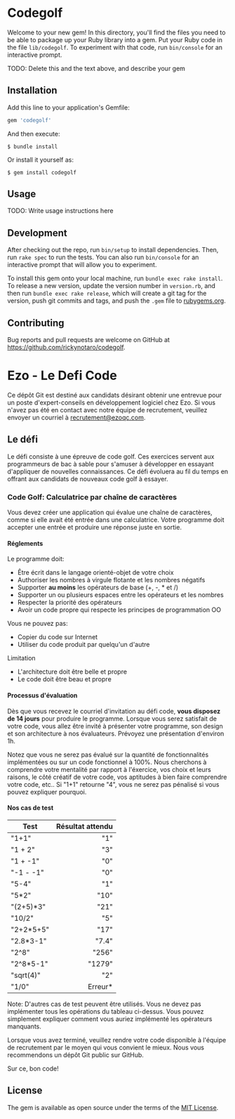 # Codegolf

Welcome to your new gem! In this directory, you'll find the files you need to be able to package up your Ruby library into a gem. Put your Ruby code in the file `lib/codegolf`. To experiment with that code, run `bin/console` for an interactive prompt.

TODO: Delete this and the text above, and describe your gem

## Installation

Add this line to your application's Gemfile:

```ruby
gem 'codegolf'
```

And then execute:

    $ bundle install

Or install it yourself as:

    $ gem install codegolf

## Usage

TODO: Write usage instructions here

## Development

After checking out the repo, run `bin/setup` to install dependencies. Then, run `rake spec` to run the tests. You can also run `bin/console` for an interactive prompt that will allow you to experiment.

To install this gem onto your local machine, run `bundle exec rake install`. To release a new version, update the version number in `version.rb`, and then run `bundle exec rake release`, which will create a git tag for the version, push git commits and tags, and push the `.gem` file to [rubygems.org](https://rubygems.org).

## Contributing

Bug reports and pull requests are welcome on GitHub at https://github.com/rickynotaro/codegolf.

# Ezo - Le Defi Code
Ce dépôt Git est destiné aux candidats désirant obtenir une entrevue pour un poste d'expert-conseils en développement logiciel chez Ezo. Si vous n'avez pas été en contact avec notre équipe de recrutement, veuillez envoyer un courriel à recrutement@ezoqc.com.

## Le défi
Le défi consiste à une épreuve de code golf. Ces exercices servent aux programmeurs de bac à sable pour s'amuser à développer en essayant d'appliquer de nouvelles connaissances. Ce défi évoluera au fil du temps en offrant aux candidats de nouveaux code golf à essayer.

### Code Golf: Calculatrice par chaîne de caractères
Vous devez créer une application qui évalue une chaîne de caractères, comme si elle avait été entrée dans une calculatrice. Votre programme doit accepter une entrée et produire une réponse juste en sortie.

#### Réglements

Le programme doit:
* Être écrit dans le langage orienté-objet de votre choix
* Authoriser les nombres à virgule flotante et les nombres négatifs
* Supporter **au moins** les opérateurs de base (+, -, * et /)
* Supporter un ou plusieurs espaces entre les opérateurs et les nombres
* Respecter la priorité des opérateurs
* Avoir un code propre qui respecte les principes de programmation OO

Vous ne pouvez pas:
* Copier du code sur Internet
* Utiliser du code produit par quelqu'un d'autre

Limitation
* L'architecture doit être belle et propre
* Le code doit être beau et propre

#### Processus d'évaluation
Dès que vous recevez le courriel d'invitation au défi code, **vous disposez de 14 jours** pour produire le programme. Lorsque vous serez satisfait de votre code, vous allez être invité à présenter votre programme, son design et son architecture à nos évaluateurs. Prévoyez une présentation d'environ 1h.

Notez que vous ne serez pas évalué sur la quantité de fonctionnalités implémentées ou sur un code fonctionnel à 100%. Nous cherchons à comprendre votre mentalité par rapport à l'éxercice, vos choix et leurs raisons, le côté créatif de votre code, vos aptitudes à bien faire comprendre votre code, etc.. Si "1+1" retourne "4", vous ne serez pas pénalisé si vous pouvez expliquer pourquoi.

#### Nos cas de test
| Test     | Résultat attendu |
|----------|-----------------:|
| "1+1"    | "1"              |
| "1 + 2"  | "3"              |
|"1 + -1"  | "0"              |
|"-1 - -1" | "0"              |
| "5-4"    | "1"              |
| "5\*2"   | "10"             |
|"(2+5)\*3"| "21"             |
| "10/2"   | "5"              |
|"2+2\*5+5"| "17"             |
|"2.8\*3-1"| "7.4"            |
|"2^8"     | "256"            |
|"2^8\*5-1"| "1279"           |
|"sqrt(4)" | "2"              |
|"1/0"     | Erreur\*         |

Note: D'autres cas de test peuvent être utilisés. Vous ne devez pas implémenter tous les opérations du tableau ci-dessus. Vous pouvez simplement expliquer comment vous auriez implémenté les opérateurs manquants.

Lorsque vous avez terminé, veuillez rendre votre code disponible à l'équipe de recrutement par le moyen qui vous convient le mieux. Nous vous recommendons un dépôt Git public sur GitHub.

Sur ce, bon code!

## License

The gem is available as open source under the terms of the [MIT License](https://opensource.org/licenses/MIT).
